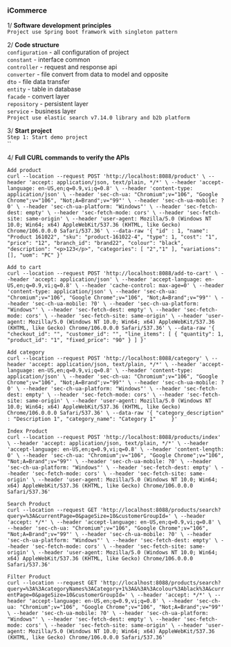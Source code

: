 ### **iCommerce**

1/ **Software development principles**<br/>
`Project use Spring boot framwork with singleton pattern`<br/>

2/ **Code structure**<br/>
`configuration` - all configuration of project<br/>
`constant` - interface common<br/>
`controller` - request and response api <br/>
`converter` - file convert from data to model and opposite<br/>
`dto` - file data transfer<br/>
`entity` - table in database<br/>
`facade` - convert layer<br/>
`repository` - persistent layer<br/>
`service` - business layer<br/>
`Project use elastic search v7.14.0 library and b2b platform`<br/>

3/ **Start project**<br/>
`Step 1: Start demo project`<br/>
``<br/>

4/ **Full CURL commands to verify the APIs**<br/>

`Add product`<br/>
`curl --location --request POST 'http://localhost:8088/product' \
--header 'accept: application/json, text/plain, */*' \
--header 'accept-language: en-US,en;q=0.9,vi;q=0.8' \
--header 'content-type: application/json' \
--header 'sec-ch-ua: "Chromium";v="106", "Google Chrome";v="106", "Not;A=Brand";v="99"' \
--header 'sec-ch-ua-mobile: ?0' \
--header 'sec-ch-ua-platform: "Windows"' \
--header 'sec-fetch-dest: empty' \
--header 'sec-fetch-mode: cors' \
--header 'sec-fetch-site: same-origin' \
--header 'user-agent: Mozilla/5.0 (Windows NT 10.0; Win64; x64) AppleWebKit/537.36 (KHTML, like Gecko) Chrome/106.0.0.0 Safari/537.36' \
--data-raw '{
    "id" : 1,
    "name": "Product 161022",
    "sku": "product-161022-4",
    "type": 1,
    "cost": "1",
    "price": "12",
    "branch_id": "brand22",
    "colour": "black",
    "description": "<p>123</p>",
    "categories": [
        "2","1"
    ],
    "variations": [],
    "uom": "PC"
}'`<br/>

`Add to cart`<br/>
`curl --location --request POST 'http://localhost:8088/add-to-cart' \
--header 'accept: application/json' \
--header 'accept-language: en-US,en;q=0.9,vi;q=0.8' \
--header 'cache-control: max-age=0' \
--header 'content-type: application/json' \
--header 'sec-ch-ua: "Chromium";v="106", "Google Chrome";v="106", "Not;A=Brand";v="99"' \
--header 'sec-ch-ua-mobile: ?0' \
--header 'sec-ch-ua-platform: "Windows"' \
--header 'sec-fetch-dest: empty' \
--header 'sec-fetch-mode: cors' \
--header 'sec-fetch-site: same-origin' \
--header 'user-agent: Mozilla/5.0 (Windows NT 10.0; Win64; x64) AppleWebKit/537.36 (KHTML, like Gecko) Chrome/106.0.0.0 Safari/537.36' \
--data-raw '{
    "checkout_id": "",
    "customer_id": "",
    "line_items": [
        {
            "quantity": 1,
            "product_id": "1",
            "fixed_price": "90"
        }
    ]
}'`<br/>

`Add category`<br/>
`curl --location --request POST 'http://localhost:8088/category' \
--header 'accept: application/json, text/plain, */*' \
--header 'accept-language: en-US,en;q=0.9,vi;q=0.8' \
--header 'content-type: application/json' \
--header 'sec-ch-ua: "Chromium";v="106", "Google Chrome";v="106", "Not;A=Brand";v="99"' \
--header 'sec-ch-ua-mobile: ?0' \
--header 'sec-ch-ua-platform: "Windows"' \
--header 'sec-fetch-dest: empty' \
--header 'sec-fetch-mode: cors' \
--header 'sec-fetch-site: same-origin' \
--header 'user-agent: Mozilla/5.0 (Windows NT 10.0; Win64; x64) AppleWebKit/537.36 (KHTML, like Gecko) Chrome/106.0.0.0 Safari/537.36' \
--data-raw '{
    "category_description" : "Description 1",
    "category_name": "Category 1"    
}'`<br/>

`Index Product`<br/>
`curl --location --request POST 'http://localhost:8088/products/index' \
--header 'accept: application/json, text/plain, */*' \
--header 'accept-language: en-US,en;q=0.9,vi;q=0.8' \
--header 'content-length: 0' \
--header 'sec-ch-ua: "Chromium";v="106", "Google Chrome";v="106", "Not;A=Brand";v="99"' \
--header 'sec-ch-ua-mobile: ?0' \
--header 'sec-ch-ua-platform: "Windows"' \
--header 'sec-fetch-dest: empty' \
--header 'sec-fetch-mode: cors' \
--header 'sec-fetch-site: same-origin' \
--header 'user-agent: Mozilla/5.0 (Windows NT 10.0; Win64; x64) AppleWebKit/537.36 (KHTML, like Gecko) Chrome/106.0.0.0 Safari/537.36'`<br/>

`Search Product`<br/>
`curl --location --request GET 'http://localhost:8088/products/search?query=%3A&currentPage=0&pageSize=10&customerGroupId=' \
--header 'accept: */*' \
--header 'accept-language: en-US,en;q=0.9,vi;q=0.8' \
--header 'sec-ch-ua: "Chromium";v="106", "Google Chrome";v="106", "Not;A=Brand";v="99"' \
--header 'sec-ch-ua-mobile: ?0' \
--header 'sec-ch-ua-platform: "Windows"' \
--header 'sec-fetch-dest: empty' \
--header 'sec-fetch-mode: cors' \
--header 'sec-fetch-site: same-origin' \
--header 'user-agent: Mozilla/5.0 (Windows NT 10.0; Win64; x64) AppleWebKit/537.36 (KHTML, like Gecko) Chrome/106.0.0.0 Safari/537.36'`<br/>

`Filter Product`<br/>
`curl --location --request GET 'http://localhost:8088/products/search?query=%3A%3AcategoryNames%3ACategory+1%3A&%3A%3Acolour%3Ablack%3A&currentPage=0&pageSize=10&customerGroupId=' \
--header 'accept: */*' \
--header 'accept-language: en-US,en;q=0.9,vi;q=0.8' \
--header 'sec-ch-ua: "Chromium";v="106", "Google Chrome";v="106", "Not;A=Brand";v="99"' \
--header 'sec-ch-ua-mobile: ?0' \
--header 'sec-ch-ua-platform: "Windows"' \
--header 'sec-fetch-dest: empty' \
--header 'sec-fetch-mode: cors' \
--header 'sec-fetch-site: same-origin' \
--header 'user-agent: Mozilla/5.0 (Windows NT 10.0; Win64; x64) AppleWebKit/537.36 (KHTML, like Gecko) Chrome/106.0.0.0 Safari/537.36'`<br/>
